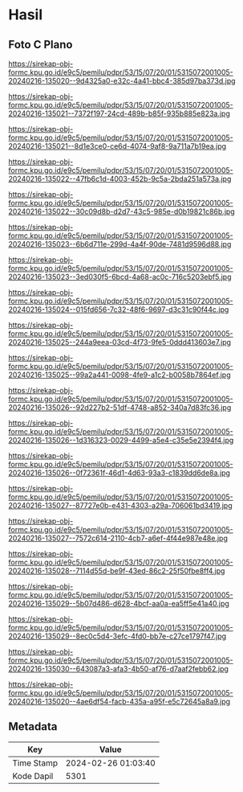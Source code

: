 # Hasil

## Foto C Plano

https://sirekap-obj-formc.kpu.go.id/e9c5/pemilu/pdpr/53/15/07/20/01/5315072001005-20240216-135020--9d4325a0-e32c-4a41-bbc4-385d97ba373d.jpg

https://sirekap-obj-formc.kpu.go.id/e9c5/pemilu/pdpr/53/15/07/20/01/5315072001005-20240216-135021--7372f197-24cd-489b-b85f-935b885e823a.jpg

https://sirekap-obj-formc.kpu.go.id/e9c5/pemilu/pdpr/53/15/07/20/01/5315072001005-20240216-135021--8d1e3ce0-ce6d-4074-9af8-9a711a7b19ea.jpg

https://sirekap-obj-formc.kpu.go.id/e9c5/pemilu/pdpr/53/15/07/20/01/5315072001005-20240216-135022--47fb6c1d-4003-452b-9c5a-2bda251a573a.jpg

https://sirekap-obj-formc.kpu.go.id/e9c5/pemilu/pdpr/53/15/07/20/01/5315072001005-20240216-135022--30c09d8b-d2d7-43c5-985e-d0b19821c86b.jpg

https://sirekap-obj-formc.kpu.go.id/e9c5/pemilu/pdpr/53/15/07/20/01/5315072001005-20240216-135023--6b6d711e-299d-4a4f-90de-7481d9596d88.jpg

https://sirekap-obj-formc.kpu.go.id/e9c5/pemilu/pdpr/53/15/07/20/01/5315072001005-20240216-135023--3ed030f5-6bcd-4a68-ac0c-716c5203ebf5.jpg

https://sirekap-obj-formc.kpu.go.id/e9c5/pemilu/pdpr/53/15/07/20/01/5315072001005-20240216-135024--015fd656-7c32-48f6-9697-d3c31c90f44c.jpg

https://sirekap-obj-formc.kpu.go.id/e9c5/pemilu/pdpr/53/15/07/20/01/5315072001005-20240216-135025--244a9eea-03cd-4f73-9fe5-0ddd413603e7.jpg

https://sirekap-obj-formc.kpu.go.id/e9c5/pemilu/pdpr/53/15/07/20/01/5315072001005-20240216-135025--99a2a441-0098-4fe9-a1c2-b0058b7864ef.jpg

https://sirekap-obj-formc.kpu.go.id/e9c5/pemilu/pdpr/53/15/07/20/01/5315072001005-20240216-135026--92d227b2-51df-4748-a852-340a7d83fc36.jpg

https://sirekap-obj-formc.kpu.go.id/e9c5/pemilu/pdpr/53/15/07/20/01/5315072001005-20240216-135026--1d316323-0029-4499-a5e4-c35e5e2394f4.jpg

https://sirekap-obj-formc.kpu.go.id/e9c5/pemilu/pdpr/53/15/07/20/01/5315072001005-20240216-135026--0f72361f-46d1-4d63-93a3-c1839dd6de8a.jpg

https://sirekap-obj-formc.kpu.go.id/e9c5/pemilu/pdpr/53/15/07/20/01/5315072001005-20240216-135027--87727e0b-e431-4303-a29a-706061bd3419.jpg

https://sirekap-obj-formc.kpu.go.id/e9c5/pemilu/pdpr/53/15/07/20/01/5315072001005-20240216-135027--7572c614-2110-4cb7-a6ef-4f44e987e48e.jpg

https://sirekap-obj-formc.kpu.go.id/e9c5/pemilu/pdpr/53/15/07/20/01/5315072001005-20240216-135028--7114d55d-be9f-43ed-86c2-25f50fbe8ff4.jpg

https://sirekap-obj-formc.kpu.go.id/e9c5/pemilu/pdpr/53/15/07/20/01/5315072001005-20240216-135029--5b07d486-d628-4bcf-aa0a-ea5ff5e41a40.jpg

https://sirekap-obj-formc.kpu.go.id/e9c5/pemilu/pdpr/53/15/07/20/01/5315072001005-20240216-135029--8ec0c5d4-3efc-4fd0-bb7e-c27ce1797f47.jpg

https://sirekap-obj-formc.kpu.go.id/e9c5/pemilu/pdpr/53/15/07/20/01/5315072001005-20240216-135030--643087a3-afa3-4b50-af76-d7aaf2febb62.jpg

https://sirekap-obj-formc.kpu.go.id/e9c5/pemilu/pdpr/53/15/07/20/01/5315072001005-20240216-135020--4ae6df54-facb-435a-a95f-e5c72645a8a9.jpg


## Metadata

| Key        | Value               |
| ---------- | ------------------- |
| Time Stamp | 2024-02-26 01:03:40 |
| Kode Dapil | 5301                |



